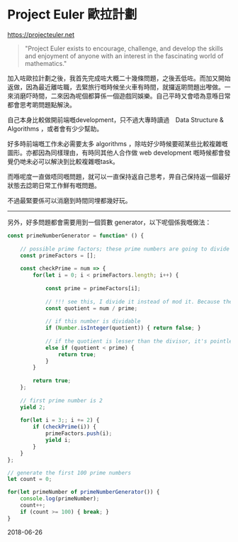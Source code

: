 # Project Euler 歐拉計劃

https://projecteuler.net

> "Project Euler exists to encourage, challenge, and develop the skills and enjoyment of anyone with an interest in the fascinating world of mathematics."

加入咗歐拉計劃之後，我首先完成咗大概二十幾條問題，之後丟低咗。而加又開始返做，因為最近離咗職，去緊旅行嘅時候坐火車有時間，就攞返啲問題出嚟做。一來消磨吓時間，二來因為呢個都算係一個遊戲同娛樂。自己平時又會唔為意喺日常都會思考啲問題點解決。

自己本身比較做開前端嘅development，只不過大專時讀過　Data Structure & Algorithms ，或者會有少少幫助。

好多時前端嘅工作未必需要太多 algorithms ，除咗好少時候要砌某些比較複雜嘅圖形。亦都因為同樣理由，有時同其他人合作做 web development 嘅時候都會發覺仍哋未必可以解決到比較複雜嘅task。

而喺呢度一直做唔同嘅問題，就可以一直保持返自己思考，畀自己保持返一個最好狀態去諗啲日常工作鮮有嘅問題。

不過最緊要係可以消磨到時間同埋都幾好玩。

---------------------------------------------------------

另外，好多問題都會需要用到一個質數 generator，以下呢個係我嘅做法：

```javascript
const primeNumberGenerator = function* () {
	
	// possible prime factors; these prime numbers are going to divide / test the numbers which are possible to be primes. It's basically just all prime numbers except 2
	const primeFactors = [];
	
	const checkPrime = num => {
		for(let i = 0; i < primeFactors.length; i++) {
			
			const prime = primeFactors[i];
			
			// !!! see this, I divide it instead of mod it. Because the second check it does with this quotient may reduce part of this iteration
			const quotient = num / prime;
			
			// if this number is dividable
			if (Number.isInteger(quotient)) { return false; }
			
			// if the quotient is lesser than the divisor, it's pointless to check anymore.
			else if (quotient < prime) {
				return true;
			}
		}
		
		return true;
	};
	
	// first prime number is 2
	yield 2;
	
	for(let i = 3;; i += 2) {
		if (checkPrime(i)) {
			primeFactors.push(i);
			yield i;
		}
	}
};

// generate the first 100 prime numbers
let count = 0;

for(let primeNumber of primeNumberGenerator()) {
	console.log(primeNumber);
	count++;
	if (count >= 100) { break; }
}

```

2018-06-26
